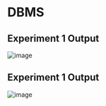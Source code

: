# DBMS
## Experiment 1 Output
![image](https://user-images.githubusercontent.com/112066426/193741413-8d15c80c-ad4c-407e-b45c-10ca6202b1c5.png)
## Experiment 1 Output
![image](https://user-images.githubusercontent.com/112066426/193741665-daa5935c-1843-4605-a3c7-b0d1a81b4c6d.png)
